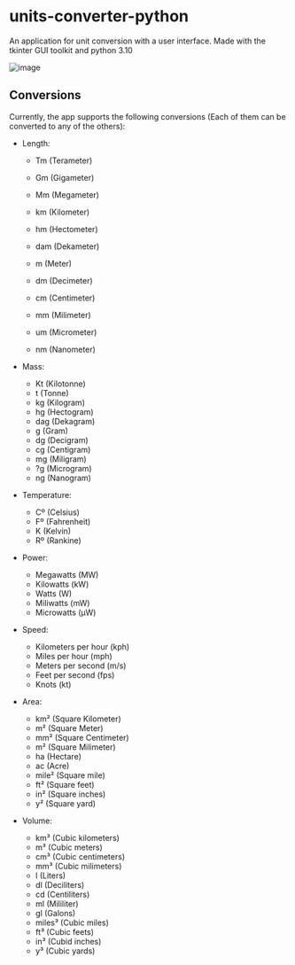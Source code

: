 # units-converter-python
An application for unit conversion with a user interface.
Made with the tkinter GUI toolkit and python 3.10

![image](https://github.com/odavidsons/units-converter-python/assets/122760540/96d3511d-79bb-45bb-89b8-d9bc6b6d9271)

## Conversions
Currently, the app supports the following conversions (Each of them can be converted to any of the others):
- Length:
  - Tm (Terameter)
  - Gm (Gigameter)
  - Mm (Megameter)
  - km (Kilometer)
  - hm (Hectometer)
  - dam (Dekameter)

  - m (Meter)
  - dm (Decimeter)
  - cm (Centimeter)
  - mm (Milimeter)
  - um (Micrometer)
  - nm (Nanometer)

- Mass:
  - Kt (Kilotonne)
  - t (Tonne)
  - kg (Kilogram)
  - hg (Hectogram)
  - dag (Dekagram)
  - g (Gram)
  - dg (Decigram)
  - cg (Centigram)
  - mg (Miligram)
  - ?g (Microgram)
  - ng (Nanogram)

- Temperature:
  - Cº (Celsius)
  - Fº (Fahrenheit)
  - K (Kelvin)
  - Rº (Rankine)

- Power:
  - Megawatts (MW)
  - Kilowatts (kW)
  - Watts (W)
  - Miliwatts (mW)
  - Microwatts (µW)

- Speed:
  - Kilometers per hour (kph)
  - Miles per hour (mph)
  - Meters per second (m/s)
  - Feet per second (fps)
  - Knots (kt)

- Area:
  - km² (Square Kilometer)
  - m² (Square Meter)
  - mm² (Square Centimeter)
  - m² (Square Milimeter)
  - ha (Hectare)
  - ac (Acre)
  - mile² (Square mile)
  - ft² (Square feet)
  - in² (Square inches)
  - y² (Square yard)

- Volume:
  - km³ (Cubic kilometers)
  - m³ (Cubic meters)
  - cm³ (Cubic centimeters)
  - mm³ (Cubic milimeters)
  - l (Liters)
  - dl (Deciliters)
  - cd (Centiliters)
  - ml (Mililiter)
  - gl (Galons)
  - miles³ (Cubic miles)
  - ft³ (Cubic feets)
  - in³ (Cubid inches)
  - y³ (Cubic yards)